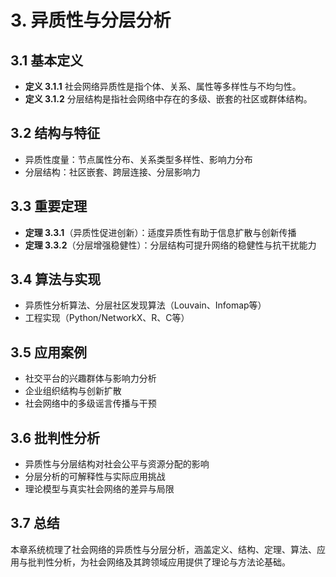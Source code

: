 # 3. 异质性与分层分析

## 3.1 基本定义

- **定义 3.1.1** 社会网络异质性是指个体、关系、属性等多样性与不均匀性。
- **定义 3.1.2** 分层结构是指社会网络中存在的多级、嵌套的社区或群体结构。

## 3.2 结构与特征

- 异质性度量：节点属性分布、关系类型多样性、影响力分布
- 分层结构：社区嵌套、跨层连接、分层影响力

## 3.3 重要定理

- **定理 3.3.1**（异质性促进创新）：适度异质性有助于信息扩散与创新传播
- **定理 3.3.2**（分层增强稳健性）：分层结构可提升网络的稳健性与抗干扰能力

## 3.4 算法与实现

- 异质性分析算法、分层社区发现算法（Louvain、Infomap等）
- 工程实现（Python/NetworkX、R、C等）

## 3.5 应用案例

- 社交平台的兴趣群体与影响力分析
- 企业组织结构与创新扩散
- 社会网络中的多级谣言传播与干预

## 3.6 批判性分析

- 异质性与分层结构对社会公平与资源分配的影响
- 分层分析的可解释性与实际应用挑战
- 理论模型与真实社会网络的差异与局限

## 3.7 总结

本章系统梳理了社会网络的异质性与分层分析，涵盖定义、结构、定理、算法、应用与批判性分析，为社会网络及其跨领域应用提供了理论与方法论基础。
